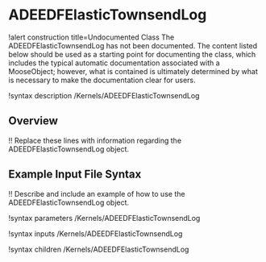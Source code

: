 # ADEEDFElasticTownsendLog

!alert construction title=Undocumented Class
The ADEEDFElasticTownsendLog has not been documented. The content listed below should be used as a starting point for
documenting the class, which includes the typical automatic documentation associated with a
MooseObject; however, what is contained is ultimately determined by what is necessary to make the
documentation clear for users.

!syntax description /Kernels/ADEEDFElasticTownsendLog

## Overview

!! Replace these lines with information regarding the ADEEDFElasticTownsendLog object.

## Example Input File Syntax

!! Describe and include an example of how to use the ADEEDFElasticTownsendLog object.

!syntax parameters /Kernels/ADEEDFElasticTownsendLog

!syntax inputs /Kernels/ADEEDFElasticTownsendLog

!syntax children /Kernels/ADEEDFElasticTownsendLog
